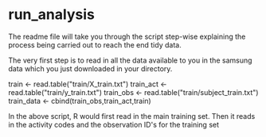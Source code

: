 run_analysis
============

The readme file will take you through the script step-wise explaining the process being carried out to reach the end tidy data.

The very first step is to read in all the data available to you in the samsung data which you just downloaded in your directory.

train <- read.table("train/X_train.txt")
train_act <- read.table("train/y_train.txt")
train_obs <- read.table("train/subject_train.txt")
train_data <- cbind(train_obs,train_act,train)

In the above script, R would first read in the main training set.
Then it reads in the activity codes and the observation ID's for the training set
